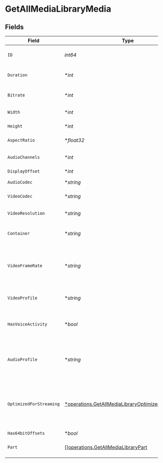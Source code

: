 # GetAllMediaLibraryMedia


## Fields

| Field                                                                                                                     | Type                                                                                                                      | Required                                                                                                                  | Description                                                                                                               | Example                                                                                                                   |
| ------------------------------------------------------------------------------------------------------------------------- | ------------------------------------------------------------------------------------------------------------------------- | ------------------------------------------------------------------------------------------------------------------------- | ------------------------------------------------------------------------------------------------------------------------- | ------------------------------------------------------------------------------------------------------------------------- |
| `ID`                                                                                                                      | *int64*                                                                                                                   | :heavy_check_mark:                                                                                                        | Unique media identifier.                                                                                                  | 387322                                                                                                                    |
| `Duration`                                                                                                                | **int*                                                                                                                    | :heavy_minus_sign:                                                                                                        | Duration of the media in milliseconds.                                                                                    | 9610350                                                                                                                   |
| `Bitrate`                                                                                                                 | **int*                                                                                                                    | :heavy_minus_sign:                                                                                                        | Bitrate in bits per second.                                                                                               | 25512                                                                                                                     |
| `Width`                                                                                                                   | **int*                                                                                                                    | :heavy_minus_sign:                                                                                                        | Video width in pixels.                                                                                                    | 3840                                                                                                                      |
| `Height`                                                                                                                  | **int*                                                                                                                    | :heavy_minus_sign:                                                                                                        | Video height in pixels.                                                                                                   | 1602                                                                                                                      |
| `AspectRatio`                                                                                                             | **float32*                                                                                                                | :heavy_minus_sign:                                                                                                        | Aspect ratio of the video.                                                                                                | 2.35                                                                                                                      |
| `AudioChannels`                                                                                                           | **int*                                                                                                                    | :heavy_minus_sign:                                                                                                        | Number of audio channels.                                                                                                 | 6                                                                                                                         |
| `DisplayOffset`                                                                                                           | **int*                                                                                                                    | :heavy_minus_sign:                                                                                                        | N/A                                                                                                                       | 50                                                                                                                        |
| `AudioCodec`                                                                                                              | **string*                                                                                                                 | :heavy_minus_sign:                                                                                                        | Audio codec used.                                                                                                         | eac3                                                                                                                      |
| `VideoCodec`                                                                                                              | **string*                                                                                                                 | :heavy_minus_sign:                                                                                                        | Video codec used.                                                                                                         | hevc                                                                                                                      |
| `VideoResolution`                                                                                                         | **string*                                                                                                                 | :heavy_minus_sign:                                                                                                        | Video resolution (e.g., 4k).                                                                                              | 4k                                                                                                                        |
| `Container`                                                                                                               | **string*                                                                                                                 | :heavy_minus_sign:                                                                                                        | File container type.                                                                                                      | mkv                                                                                                                       |
| `VideoFrameRate`                                                                                                          | **string*                                                                                                                 | :heavy_minus_sign:                                                                                                        | Frame rate of the video. Values found include NTSC, PAL, 24p<br/>                                                         | 24p                                                                                                                       |
| `VideoProfile`                                                                                                            | **string*                                                                                                                 | :heavy_minus_sign:                                                                                                        | Video profile (e.g., main 10).                                                                                            | main 10                                                                                                                   |
| `HasVoiceActivity`                                                                                                        | **bool*                                                                                                                   | :heavy_minus_sign:                                                                                                        | Indicates whether voice activity is detected.                                                                             | false                                                                                                                     |
| `AudioProfile`                                                                                                            | **string*                                                                                                                 | :heavy_minus_sign:                                                                                                        | The audio profile used for the media (e.g., DTS, Dolby Digital, etc.).                                                    | dts                                                                                                                       |
| `OptimizedForStreaming`                                                                                                   | [*operations.GetAllMediaLibraryOptimizedForStreaming](../../models/operations/getallmedialibraryoptimizedforstreaming.md) | :heavy_minus_sign:                                                                                                        | Has this media been optimized for streaming. NOTE: This can be 0, 1, false or true                                        |                                                                                                                           |
| `Has64bitOffsets`                                                                                                         | **bool*                                                                                                                   | :heavy_minus_sign:                                                                                                        | N/A                                                                                                                       | false                                                                                                                     |
| `Part`                                                                                                                    | [][operations.GetAllMediaLibraryPart](../../models/operations/getallmedialibrarypart.md)                                  | :heavy_minus_sign:                                                                                                        | An array of parts for this media item.                                                                                    |                                                                                                                           |